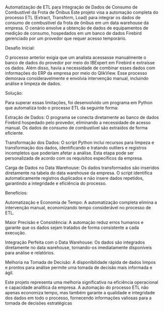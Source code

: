 
Automatização de ETL para Integração de Dados de Consumo de Combustível da Frota de Ônibus
Este projeto visa a automação completa do processo ETL (Extract, Transform, Load) para integrar os dados de consumo de combustível da frota de ônibus em um data warehouse da empresa. O cenário envolve a obtenção de dados de equipamentos de medição de consumo, hospedados em um banco de dados Firebird gerenciado por um provedor que requer acesso temporário.

Desafio Inicial:

O processo anterior exigia que um analista acessasse manualmente o banco de dados do provedor por meio do IBExpert em Firebird e extraísse os dados. Além disso, havia a necessidade de combinar esses dados com informações do ERP da empresa por meio do QlikView. Esse processo demorava consideravelmente e envolvia intervenção manual, incluindo análise e limpeza de dados.

Solução:

Para superar essas limitações, foi desenvolvido um programa em Python que automatiza todo o processo ETL da seguinte forma:

Extração de Dados: O programa se conecta diretamente ao banco de dados Firebird hospedado pelo provedor, eliminando a necessidade de acesso manual. Os dados de consumo de combustível são extraídos de forma eficiente.

Transformação dos Dados: O script Python inclui recursos para limpeza e transformação dos dados, identificando e tratando outliers e registros incompletos que poderiam afetar a análise. Esta etapa pode ser personalizada de acordo com os requisitos específicos da empresa.

Carga de Dados no Data Warehouse: Os dados transformados são inseridos diretamente na tabela do data warehouse da empresa. O script identifica automaticamente registros duplicados e não insere dados repetidos, garantindo a integridade e eficiência do processo.

Benefícios:

Automatização e Economia de Tempo: A automatização completa elimina a intervenção manual, economizando tempo considerável no processo de ETL.

Maior Precisão e Consistência: A automação reduz erros humanos e garante que os dados sejam tratados de forma consistente a cada execução.

Integração Perfeita com o Data Warehouse: Os dados são integrados diretamente no data warehouse, tornando-os imediatamente disponíveis para análise e relatórios.

Melhoria na Tomada de Decisão: A disponibilidade rápida de dados limpos e prontos para análise permite uma tomada de decisão mais informada e ágil.

Este projeto representa uma melhoria significativa na eficiência operacional e capacidade analítica da empresa. A automação do processo ETL não apenas economiza tempo, mas também garante a qualidade e integridade dos dados em todo o processo, fornecendo informações valiosas para a tomada de decisões estratégicas
